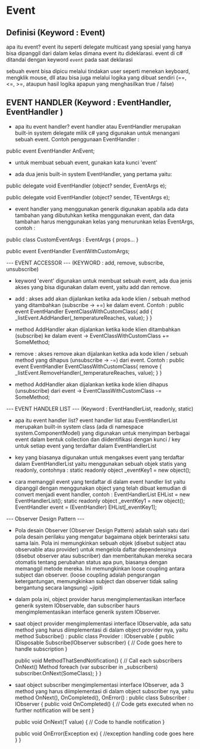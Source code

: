 # Event
## Definisi (Keyword : Event)
apa itu event? event itu seperti delegate multicast yang spesial yang hanya bisa dipanggil dari dalam kelas dimana event itu dideklarasi. event di c# ditandai dengan keyword `event` pada saat deklarasi

sebuah event bisa dipicu melalui tindakan user seperti menekan keyboard, mengklik mouse, dll atau bisa juga melalui logika yang dibuat sendiri (==, <=, >=, ataupun hasil logika apapun yang menghasilkan true / false)

## EVENT HANDLER (Keyword : EventHandler, EventHandler<TCustomClass> )
- apa itu event handler? event handler atau EventHandler merupakan built-in system delegate milik c# yang digunakan untuk menangani sebuah event. Contoh penggunaan EventHandler :

public event EventHandler<SomeClassEventArgs> AnEvent;

- untuk membuat sebuah event, gunakan kata kunci 'event'

- ada dua jenis built-in system EventHandler, yang pertama yaitu: 

public delegate void EventHandler (object? sender, EventArgs e);

public delegate void EventHandler<TEventArgs> (object? sender, TEventArgs e);

- event handler yang menggunakan generik digunakan apabila ada data tambahan yang dibutuhkan ketika menggunakan event, dan data tambahan harus menggunakan kelas yang menurunkan kelas EventArgs, contoh :

public class CustomEventArgs : EventArgs { props... }

public event EventHandler<CustomEventArgs> EventWithCustomArgs;

--- EVENT ACCESSOR --- (KEYWORD : add, remove, subscribe, unsubscribe)
- keyword 'event' digunakan untuk membuat sebuah event, ada dua jenis akses yang bisa digunakan dalam event, yaitu add dan remove.
- add : akses add akan dijalankan ketika ada kode klien / sebuah method yang ditambahkan (subscribe -> +=) ke dalam event. Contoh :
public event EventHandler<SomeClass> EventClassWithCustomClass{
	add {
		_listEvent.AddHandler(_temperatureReaches, value);
	}
}

- method AddHandler akan dijalankan ketika kode klien ditambahkan (subscribe) ke dalam event -> 
	EventClassWithCustomClass += SomeMethod;

- remove : akses remove akan dijalankan ketika ada kode klien / sebuah method yang dihapus (unsubscribe -> -=) dari event.
	Contoh :
public event EventHandler<SomeClass> EventClassWithCustomClass{
	remove {
		_listEvent.RemoveHandler(_temperatureReaches, value);
	}
}

- method AddHandler akan dijalankan ketika kode klien dihapus (unsubscribe) dari event -> 
	EventClassWithCustomClass -= SomeMethod;

--- EVENT HANDLER LIST --- (Keyword : EventHandlerList, readonly, static)
- apa itu event handler list? event handler list atau EventHandlerList merupakan built-in system class (ada di namespace system.ComponentModel) yang digunakan untuk menyimpan berbagai event dalam bentuk collection dan diidentifikasi dengan kunci / key untuk setiap event yang terdaftar dalam EventHandlerList

- key yang biasanya digunakan untuk mengakses event yang terdaftar dalam EventHandlerList yaitu menggunakan sebuah objek statis yang readonly, contohnya :
static readonly object _eventKey1 = new object();

- cara memanggil event yang terdaftar di dalam event handler list yaitu dipanggil dengan menggunakan object yang telah dibuat kemudian di convert menjadi event handler, contoh :
EventHandlerList EHList = new EventHandlerList();
static readonly object _eventKey1 = new object();
EventHandler<SomeClass> event = (EventHandler<SomeClass>) EHList[_eventKey1];

--- Observer Design Pattern ---
- Pola desain Observer (Observer Design Pattern) adalah salah satu dari pola desain perilaku yang mengatur bagaimana objek berinteraksi satu sama lain. Pola ini memungkinkan sebuah objek (disebut subject atau observable atau provider) untuk mengelola daftar dependensinya (disebut observer atau subscriber) dan memberitahukan mereka secara otomatis tentang perubahan status apa pun, biasanya dengan memanggil metode mereka. Ini memungkinkan loose coupling antara subject dan observer. (loose coupling adalah pengurangan ketergantungan, memungkinkan subject dan observer tidak saling bergantung secara langsung) ~jipiti

- dalam pola ini, object provider harus mengimplementasikan interface generik system IObservable<T>, dan subscriber haurs mengimplementasikan interface generik system IObserver<T>.

- saat object provider mengimplementasi interface IObservable<T>, ada satu method yang harus diimplementasi di dalam object provider nya, yaitu method Subscribe() :
public class Provider : IObservable<SomeClass>
{
	public IDisposable Subscribe(IObserver<SomeClass> subscriber)
	{
		// Code goes here to handle subscription
	}

	public void MethodThatSendNotification()
	{
		// Call each subscribers OnNext() Method
		foreach (var subscriber in _subscribers)
			subscriber.OnNext(SomeClass);
	}
}

- saat object subscriber mengimplementasi interface IObserver<T>, ada 3 method yang harus diimplementasi di dalam object subscriber nya, yaitu method OnNext(), OnCompleted(), OnError() :
public class Subscriber : IObserver<SomeClass>
{
	public void OnCompleted()
	{
		// Code gets executed when no further notification will be sent
	}

	public void OnNext(T value)
	{
		// Code to handle notification
	}

	public void OnError(Exception ex)
	{
		//exception handling code goes here
	}
}
